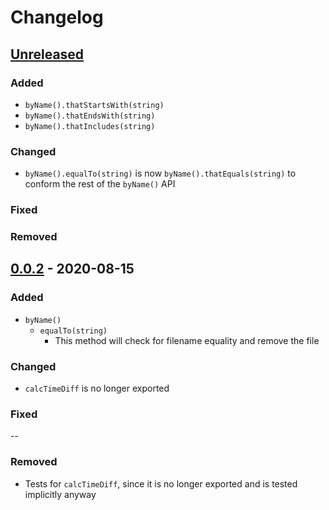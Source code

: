 # Changelog

## [Unreleased]

### Added

- `byName().thatStartsWith(string)`
- `byName().thatEndsWith(string)`
- `byName().thatIncludes(string)`

### Changed

- `byName().equalTo(string)` is now `byName().thatEquals(string)` to conform the rest of the `byName()` API

### Fixed

### Removed

## [0.0.2] - 2020-08-15

### Added

- `byName()`
  - `equalTo(string)`
    - This method will check for filename equality and remove the file

### Changed

- `calcTimeDiff` is no longer exported

### Fixed

--

### Removed

- Tests for `calcTimeDiff`, since it is no longer exported and is tested implicitly anyway

[unreleased]: https://github.com/yduman/rmby/compare/0.0.2...master
[0.0.2]: https://github.com/yduman/rmby/releases/tag/0.0.2
